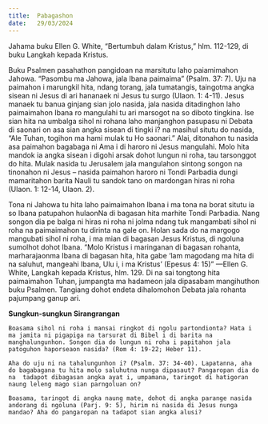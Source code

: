 ```yaml
---
title:  Pabagashon
date:   29/03/2024
---
```


Jahama buku Ellen G. White, “Bertumbuh dalam Kristus,” hlm. 112-129, di buku Langkah kepada Kristus.

Buku Psalmen pasahathon pangidoan na marsitutu laho paiamimahon Jahowa. “Pasombu ma Jahowa, jala Ibana paimaima” (Psalm. 37: 7). Uju na paimahon i marungkil hita, ndang torang, jala tumatangis, taingotma angka sisean ni Jesus di ari hananaek ni Jesus tu surgo (Ulaon. 1: 4-11). Jesus manaek tu banua ginjang sian jolo nasida, jala nasida ditadinghon laho paimaimahon Ibana ro mangulahi tu ari marsogot na so diboto tingkina. Ise sian hita na umbalga sihol ni rohana laho manjanghon pasupasu ni Debata di saonari on asa sian angka sisean di tingki i? na masihul situtu do nasida, “Ale Tuhan, togihon ma hami mulak tu Ho saonari.” Alai, ditonahon tu nasida asa paimahon bagabaga ni Ama i di haroro ni Jesus mangulahi. Molo hita mandok ia angka sisean i digohi arsak dohot lungun ni roha, tau tarsonggot do hita. Mulak nasida tu Jerusalem jala mangulahon sintong songon na tinonahon ni Jesus – nasida paimahon haroro ni Tondi Parbadia dungi mamaritahon barita Nauli tu sandok tano on mardongan hiras ni roha (Ulaon. 1: 12-14, Ulaon. 2).

Tona ni Jahowa tu hita laho paimaimahon Ibana i ma tona na borat situtu ia so Ibana patupahon hulaonNa di bagasan hita marhite Tondi Parbadia. Nang songon dia pe balga ni hiras ni roha ni jolma ndang tuk mangambati sihol ni roha na paimaimahon tu dirinta na gale on. Holan sada do na margogo mangubati sihol ni roha, i ma mian di bagasan Jesus Kristus, di ngoluna sumolhot dohot Ibana. “Molo Kristus i maringanan di bagasan rohanta, marharajaonma Ibana di bagasan hita, hita gabe ‘lam magodang ma hita di na saluhut, mangeahi Ibana, Ulu i, i ma Kristus’  (Epesus 4: 15)” —Ellen G. White, Langkah kepada Kristus, hlm. 129. Di na sai tongtong hita paimaimahon Tuhan, jumpangta ma hadameon jala dipasabam mangihuthon buku Psalmen. Tangiang dohot endeta dihalomohon Debata jala rohanta pajumpang ganup ari.

**Sungkun-sungkun Sirangrangan**

`Boasama sihol ni roha i mansai ringkot di ngolu partondionta? Hata i ma jamita ni pigapiga na tarsurat di Bibel i di barita na manghalungunhon. Songon dia do lungun ni roha i papitahon jala patoguhon haporseaon nasida? (Rom 4: 19-22; Heber 11).`

`Aha do uju ni na tahalungunhon i? (Psalm. 37: 34-40). Lapatanna, aha do bagabagana tu hita molo saluhutna nunga dipasaut? Pangaropan dia do na  tadapot dibagasan angka ayat i, umpamana, taringot di hatigoran naung leleng mago sian parngoluan on?`

`Boasama, taringot di angka naung mate, dohot di angka parange nasida andorang di ngoluna (Parj. 9: 5), hirim ni nasida di Jesus nunga mandao? Aha do pangaropan na tadapot sian angka alusi?`